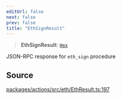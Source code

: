 ```yaml
---
editUrl: false
next: false
prev: false
title: "EthSignResult"
---
```


> **EthSignResult**: [`Hex`](/reference/tevm/actions/type-aliases/hex/)

JSON-RPC response for `eth_sign` procedure

## Source

[packages/actions/src/eth/EthResult.ts:197](https://github.com/evmts/tevm-monorepo/blob/main/packages/actions/src/eth/EthResult.ts#L197)

